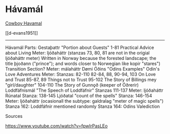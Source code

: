 # Hávamál
[Cowboy Havamal](https://jacksonwcrawford.com/the-cowboy-havamal/)




[[d-evans1951]]


---

Hávamál
Parts:
	Gestaþattr "Portion about Guests" 1-81 Practical Advice about Living
		Meter: ljóðaháttr
			(stanzas 73, 80, 81 are not in the origial ljóðaháttr meter)
Written in Norway because the forested landscape; the title þjoðann ("prince"); and words closer to Norwegian like kopir "stares") 
	Transition Section?
		Meter: málaháttr
	Dømi Óðins "Odins Examples" Odin's Love Adventures 
		Meter:
		Stanzas: 82-110
				82-84, 88, 90-94, 103 On Love and Trust
				85-87, 89 Things not to Trust
				95-102 The Story of Billings mey "girl/daughter"
				104-110 The Story of Gunnǫð (keeper of Óðrerir)
	Loddfáfnismál "The Speech of Loddfáfnir"
		Stanzas 111-137
		Meter: ljóðaháttr
	Rúnatal
		Stanza: 138-145 
	Ljóðatal "count of the spells"
		Stanza: 146-154
		Meter: ljóðaháttr (ocasionall the subtype: galdralag "meter of magic spells")
	Stanza 162: Loddfáfnir mentioned randomly
	Stanza 164: Odins Valediction




Sources

https://www.youtube.com/watch?v=fpwIrPasLEo